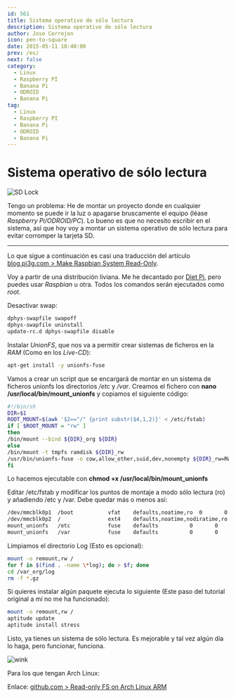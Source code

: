 ```yaml
---
id: 561
title: Sistema operativo de sólo lectura
description: Sistema operativo de sólo lectura
author: Jose Cerrejon
icon: pen-to-square
date: 2015-05-11 10:40:00
prev: /es/
next: false
category:
  - Linux
  - Raspberry PI
  - Banana Pi
  - ODROID
  - Banana Pi
tag:
  - Linux
  - Raspberry PI
  - Banana Pi
  - ODROID
  - Banana Pi
---
```


# Sistema operativo de sólo lectura

![SD Lock](/images/2015/05/SDHC_Lock.jpg)

Tengo un problema: He de montar un proyecto donde en cualquier momento se puede ir la luz o apagarse bruscamente el equipo (léase *Raspberry Pi/ODROID/PC*). Lo bueno es que no necesito escribir en el sistema, así que hoy voy a montar un sistema operativo de sólo lectura para evitar corromper la tarjeta SD.

- - -
Lo que sigue a continuación es casi una traducción del artículo [blog.pi3g.com > Make Raspbian System Read-Only](http://blog.pi3g.com/2014/04/make-raspbian-system-read-only/).

Voy a partir de una distribución liviana. Me he decantado por [Diet Pi](https://github.com/Fourdee/DietPi), pero puedes usar *Raspbian* u otra. Todos los comandos serán ejecutados como *root*.

Desactivar swap:

```bash
dphys-swapfile swapoff
dphys-swapfile uninstall
update-rc.d dphys-swapfile disable
```

Instalar *UnionFS*, que nos va a permitir crear sistemas de ficheros en la *RAM* (Como en los *Live-CD*):

```bash
apt-get install -y unionfs-fuse
```

Vamos a crear un script que se encargará de montar en un sistema de ficheros unionfs los directorios */etc* y */var*. Creamos el fichero con **nano /usr/local/bin/mount_unionfs** y copiamos el siguiente código:

```bash
#!/bin/sh
DIR=$1
ROOT_MOUNT=$(awk '$2=="/" {print substr($4,1,2)}' < /etc/fstab)
if [ $ROOT_MOUNT = "rw" ]
then
/bin/mount --bind ${DIR}_org ${DIR}
else
/bin/mount -t tmpfs ramdisk ${DIR}_rw
/usr/bin/unionfs-fuse -o cow,allow_other,suid,dev,nonempty ${DIR}_rw=RW:${DIR}_org=RO ${DIR}
fi
```

Lo hacemos ejecutable con **chmod +x /usr/local/bin/mount_unionfs**

Editar /etc/fstab y modificar los puntos de montaje a modo sólo lectura (ro) y añadiendo /etc y /var. Debe quedar más o menos así:

```bash
/dev/mmcblk0p1  /boot           vfat    defaults,noatime,ro  0       0
/dev/mmcblk0p2  /               ext4    defaults,noatime,nodiratime,ro  0       0
mount_unionfs   /etc            fuse    defaults          0       0
mount_unionfs   /var            fuse    defaults          0       0
```

Limpiamos el directorio Log (Esto es opcional):

```bash
mount -o remount,rw /
for f in $(find . -name \*log); do > $f; done
cd /var_org/log
rm -f *.gz
```

Si quieres instalar algún paquete ejecuta lo siguiente (Este paso del tutorial original a mí no me ha funcionado):

```bash
mount -o remount,rw /
aptitude update
aptitude install stress
```

Listo, ya tienes un sistema de sólo lectura. Es mejorable y tal vez algún día lo haga, pero funcionar, funciona.

![wink](/css/sm/winking.png)

Para los que tengan Arch Linux:

Enlace: [github.com > Read-only FS on Arch Linux ARM](https://gist.github.com/yeokm1/8b0ffc03e622ce011010)